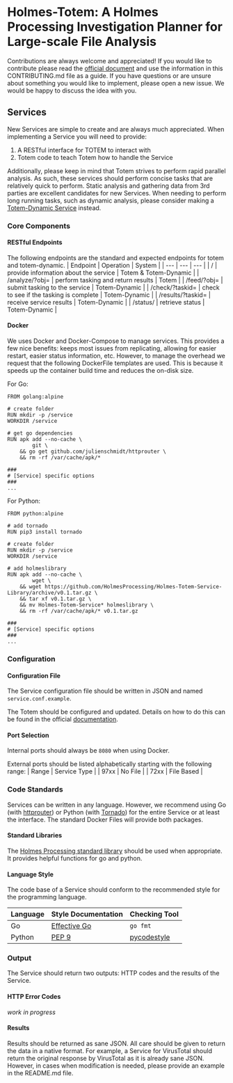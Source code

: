 # Holmes-Totem: A Holmes Processing Investigation Planner for Large-scale File Analysis

Contributions are always welcome and appreciated! If you would like to contribute please read the [official document](http://holmes-processing.readthedocs.io/en/latest/) and use the information in this CONTRIBUTING.md file as a guide. If you have questions or are unsure about something you would like to implement, please open a new issue. We would be happy to discuss the idea with you.

## Services
New Services are simple to create and are always much appreciated. When implementing a Service you will need to provide:
1) A RESTful interface for TOTEM to interact with 
2) Totem code to teach Totem how to handle the Service

Additionally, please keep in mind that Totem strives to perform rapid parallel analysis. As such, these services should perform concise tasks that are relatively quick to perform. Static analysis and gathering data from 3rd parties are excellent candidates for new Services. When needing to perform long running tasks, such as dynamic analysis, please consider making a [Totem-Dynamic Service](https://github.com/HolmesProcessing/Holmes-Totem-Dynamic) instead.

### Core Components
#### RESTful Endpoints
The following endpoints are the standard and expected endpoints for totem and totem-dynamic. 
| Endpoint | Operation | System |
| --- | --- | --- |
| / | provide information about the service | Totem & Totem-Dynamic |
| /analyze/?obj= | perform tasking and return results | Totem |
| /feed/?obj= | submit tasking to the service | Totem-Dynamic |
| /check/?taskid= | check to see if the tasking is complete | Totem-Dynamic |
| /results/?taskid= | receive service results | Totem-Dynamic |
| /status/ | retrieve status | Totem-Dynamic |

#### Docker
We uses Docker and Docker-Compose to manage services. This provides a few nice benefits: keeps most issues from replicating, allowing for easier restart, easier status information, etc. However, to manage the overhead we request that the following DockerFile templates are used. This is because it speeds up the container build time and reduces the on-disk size.

For Go:
```
FROM golang:alpine

# create folder
RUN mkdir -p /service
WORKDIR /service

# get go dependencies
RUN apk add --no-cache \
		git \
	&& go get github.com/julienschmidt/httprouter \
	&& rm -rf /var/cache/apk/*

###
# [Service] specific options
###
...
```

For Python:
```
FROM python:alpine

# add tornado
RUN pip3 install tornado

# create folder
RUN mkdir -p /service
WORKDIR /service

# add holmeslibrary
RUN apk add --no-cache \
		wget \
	&& wget https://github.com/HolmesProcessing/Holmes-Totem-Service-Library/archive/v0.1.tar.gz \
	&& tar xf v0.1.tar.gz \
	&& mv Holmes-Totem-Service* holmeslibrary \
	&& rm -rf /var/cache/apk/* v0.1.tar.gz

###
# [Service] specific options
###
...
```

### Configuration

#### Configuration File
The Service configuration file should be written in JSON and named `service.conf.example`. 

The Totem should be configured and updated. Details on how to do this can be found in the official [documentation](http://holmes-processing.readthedocs.io/en/latest/).

#### Port Selection
Internal ports should always be `8080` when using Docker. 

External ports should be listed alphabetically starting with the following range:
| Range | Service Type |
| 97xx | No File |
| 72xx | File Based |

### Code Standards
Services can be written in any language. However, we recommend using Go (with [httprouter](https://godoc.org/github.com/julienschmidt/httprouter)) or Python (with [Tornado](http://www.tornadoweb.org/en/stable/)) for the entire Service or at least the interface. The standard Docker Files will provide both packages.

#### Standard Libraries
The [Holmes Processing standard library](https://github.com/HolmesProcessing/Holmes-Totem-Service-Library) should be used when appropriate. It provides helpful functions for go and python.

#### Language Style
The code base of a Service should conform to the recommended style for the programming language. 

| Language | Style Documentation | Checking Tool |
| --- | --- | --- |
| Go | [Effective Go](https://golang.org/doc/effective_go.html) | `go fmt` |
| Python | [PEP 9](http://pep8.org/) | [pycodestyle](https://github.com/PyCQA/pycodestyle) |

### Output
The Service should return two outputs: HTTP codes and the results of the Service.

#### HTTP Error Codes
*work in progress*

#### Results
Results should be returned as sane JSON. All care should be given to return the data in a native format. For example, a Service for VirusTotal should return the original response by VirusTotal as it is already sane JSON. However, in cases when modification is needed, please provide an example in the README.md file. 
